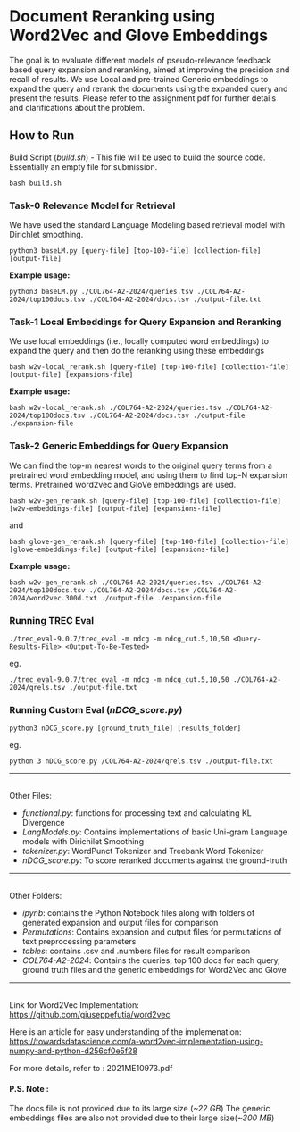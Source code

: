 # Document Reranking using Word2Vec and Glove Embeddings

The goal is to evaluate different models of pseudo-relevance feedback based query expansion and reranking, aimed at improving the precision and recall of results. We use Local and pre-trained Generic embeddings to expand the query and rerank the documents using the expanded query and present the results. Please refer to the assignment pdf for further details and clarifications about the problem.

## How to Run

Build Script (*build.sh*) - This file will be used to build the source code. Essentially an empty file for submission.
```
bash build.sh
```

### Task-0 Relevance Model for Retrieval

We have used the standard Language Modeling based retrieval model with Dirichlet smoothing.
```
python3 baseLM.py [query-file] [top-100-file] [collection-file] [output-file]
```
**Example usage:**      
```
python3 baseLM.py ./COL764-A2-2024/queries.tsv ./COL764-A2-2024/top100docs.tsv ./COL764-A2-2024/docs.tsv ./output-file.txt
```

### Task-1 Local Embeddings for Query Expansion and Reranking

We use local embeddings (i.e., locally computed word embeddings) to expand the query and then do the reranking using these embeddings
```
bash w2v-local_rerank.sh [query-file] [top-100-file] [collection-file] [output-file] [expansions-file]
```
**Example usage:**
```
bash w2v-local_rerank.sh ./COL764-A2-2024/queries.tsv ./COL764-A2-2024/top100docs.tsv ./COL764-A2-2024/docs.tsv ./output-file ./expansion-file
```

### Task-2 Generic Embeddings for Query Expansion

We can find the top-m nearest words to the original query terms from a pretrained word embedding model, and using them to find top-N expansion terms. Pretrained word2vec and GloVe embeddings are used.
```
bash w2v-gen_rerank.sh [query-file] [top-100-file] [collection-file] [w2v-embeddings-file] [output-file] [expansions-file]
```

and 

```
bash glove-gen_rerank.sh [query-file] [top-100-file] [collection-file] [glove-embeddings-file] [output-file] [expansions-file]
```

**Example usage:**
```
bash w2v-gen_rerank.sh ./COL764-A2-2024/queries.tsv ./COL764-A2-2024/top100docs.tsv ./COL764-A2-2024/docs.tsv /COL764-A2-2024/word2vec.300d.txt ./output-file ./expansion-file
```

### Running TREC Eval
```
./trec_eval-9.0.7/trec_eval -m ndcg -m ndcg_cut.5,10,50 <Query-Results-File> <Output-To-Be-Tested>
```
eg. 
```
./trec_eval-9.0.7/trec_eval -m ndcg -m ndcg_cut.5,10,50 ./COL764-A2-2024/qrels.tsv ./output-file.txt
```

### Running Custom Eval (*nDCG_score.py*)
```
python3 nDCG_score.py [ground_truth_file] [results_folder]
```

eg.
```
python 3 nDCG_score.py /COL764-A2-2024/qrels.tsv ./output-file.txt
```
-----
&nbsp;  
Other Files:

- *functional.py*: functions for processing text and calculating KL Divergence
- *LangModels.py*: Contains implementations of basic Uni-gram Language models with Dirichilet Smoothing
- *tokenizer.py*: WordPunct Tokenizer and Treebank Word Tokenizer
- *nDCG_score.py*: To score reranked documents against the ground-truth
-----
&nbsp;  
Other Folders:

- *ipynb*: contains the Python Notebook files along with folders of generated expansion and output files for comparison
- *Permutations*: Contains expansion and output files for permutations of text preprocessing parameters
- *tables*: contains .csv and .numbers files for result comparison
- *COL764-A2-2024*: Contains the queries, top 100 docs for each query, ground truth files and the generic embeddings for Word2Vec and Glove
-----
&nbsp;  
Link for Word2Vec Implementation:  
https://github.com/giuseppefutia/word2vec

Here is an article for easy understanding of the implemenation:  
https://towardsdatascience.com/a-word2vec-implementation-using-numpy-and-python-d256cf0e5f28

For more details, refer to : 2021ME10973.pdf

#### P.S. Note : 
The docs file is not provided due to its large size (*~22 GB*)
The generic embeddings files are also not provided due to their large size(*~300 MB*)